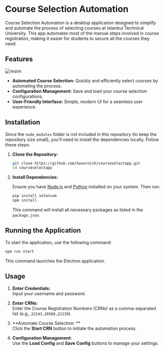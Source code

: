 # Course Selection Automation

Course Selection Automation is a desktop application designed to simplify and automate the process of selecting courses at Istanbul Technical University. This app automates most of the manual steps involved in course registration, making it easier for students to secure all the courses they need.

## Features
![resim](https://github.com/user-attachments/assets/6988fa00-9299-40a7-bb0e-fdbb4090aef8)


- **Automated Course Selection:** Quickly and efficiently select courses by automating the process.
- **Configuration Management:** Save and load your course selection configurations.
- **User-Friendly Interface:** Simple, modern UI for a seamless user experience.

## Installation

Since the `node_modules` folder is not included in this repository (to keep the repository size small), you'll need to install the dependencies locally. Follow these steps:

1. **Clone the Repository:**

   ```bash
   git clone https://github.com/Savernish/courseselectapp.git
   cd courseselectapp
   ```

2. **Install Dependencies:**

   Ensure you have [Node.js](https://nodejs.org/) and [Python](https://python.org/) installed on your system. Then run:

   ```bash
   pip install selenium
   npm install
   ```

   This command will install all necessary packages as listed in the `package.json`.

## Running the Application

To start the application, use the following command:

```bash
npm run start
```

This command launches the Electron application.

## Usage

1. **Enter Credentials:**  
   Input your username and password.

2. **Enter CRNs:**  
   Enter the Course Registration Numbers (CRNs) as a comma-separated list (e.g., `22143,20568,22139`).

3. **Automate Course Selection:
**  
   Click the **Start CRN** button to initiate the automation process.

4. **Configuration Management:**  
   Use the **Load Config** and **Save Config** buttons to manage your settings.
